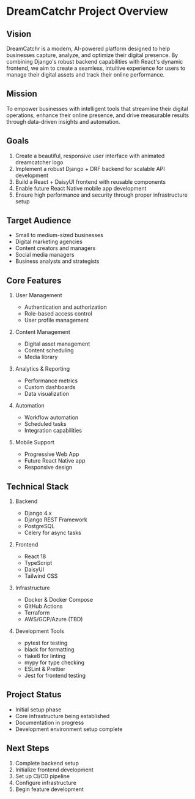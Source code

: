 # DreamCatchr Project Overview

## Vision
DreamCatchr is a modern, AI-powered platform designed to help businesses capture, analyze, and optimize their digital presence. By combining Django's robust backend capabilities with React's dynamic frontend, we aim to create a seamless, intuitive experience for users to manage their digital assets and track their online performance.

## Mission
To empower businesses with intelligent tools that streamline their digital operations, enhance their online presence, and drive measurable results through data-driven insights and automation.

## Goals
1. Create a beautiful, responsive user interface with animated dreamcatcher logo
2. Implement a robust Django + DRF backend for scalable API development
3. Build a React + DaisyUI frontend with reusable components
4. Enable future React Native mobile app development
5. Ensure high performance and security through proper infrastructure setup

## Target Audience
- Small to medium-sized businesses
- Digital marketing agencies
- Content creators and managers
- Social media managers
- Business analysts and strategists

## Core Features
1. User Management
   - Authentication and authorization
   - Role-based access control
   - User profile management

2. Content Management
   - Digital asset management
   - Content scheduling
   - Media library

3. Analytics & Reporting
   - Performance metrics
   - Custom dashboards
   - Data visualization

4. Automation
   - Workflow automation
   - Scheduled tasks
   - Integration capabilities

5. Mobile Support
   - Progressive Web App
   - Future React Native app
   - Responsive design

## Technical Stack
1. Backend
   - Django 4.x
   - Django REST Framework
   - PostgreSQL
   - Celery for async tasks

2. Frontend
   - React 18
   - TypeScript
   - DaisyUI
   - Tailwind CSS

3. Infrastructure
   - Docker & Docker Compose
   - GitHub Actions
   - Terraform
   - AWS/GCP/Azure (TBD)

4. Development Tools
   - pytest for testing
   - black for formatting
   - flake8 for linting
   - mypy for type checking
   - ESLint & Prettier
   - Jest for frontend testing

## Project Status
- Initial setup phase
- Core infrastructure being established
- Documentation in progress
- Development environment setup complete

## Next Steps
1. Complete backend setup
2. Initialize frontend development
3. Set up CI/CD pipeline
4. Configure infrastructure
5. Begin feature development
